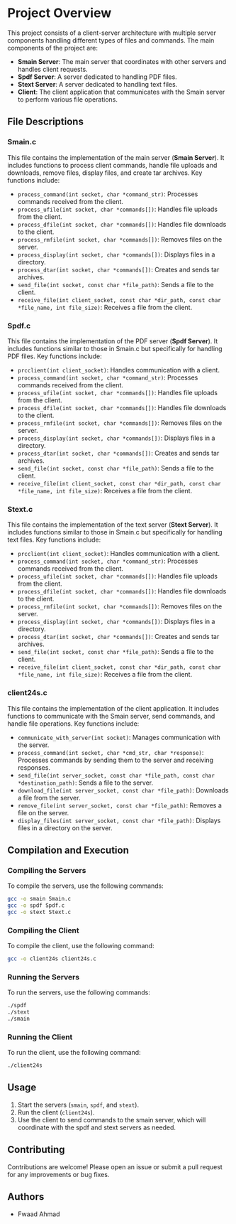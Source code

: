 # Project Overview
This project consists of a client-server architecture with multiple server components handling different types of files and commands. The main components of the project are:

- **Smain Server**: The main server that coordinates with other servers and handles client requests.
- **Spdf Server**: A server dedicated to handling PDF files.
- **Stext Server**: A server dedicated to handling text files.
- **Client**: The client application that communicates with the Smain server to perform various file operations.

## File Descriptions

### Smain.c
This file contains the implementation of the main server (**Smain Server**). It includes functions to process client commands, handle file uploads and downloads, remove files, display files, and create tar archives. Key functions include:

- `process_command(int socket, char *command_str)`: Processes commands received from the client.
- `process_ufile(int socket, char *commands[])`: Handles file uploads from the client.
- `process_dfile(int socket, char *commands[])`: Handles file downloads to the client.
- `process_rmfile(int socket, char *commands[])`: Removes files on the server.
- `process_display(int socket, char *commands[])`: Displays files in a directory.
- `process_dtar(int socket, char *commands[])`: Creates and sends tar archives.
- `send_file(int socket, const char *file_path)`: Sends a file to the client.
- `receive_file(int client_socket, const char *dir_path, const char *file_name, int file_size)`: Receives a file from the client.

### Spdf.c
This file contains the implementation of the PDF server (**Spdf Server**). It includes functions similar to those in Smain.c but specifically for handling PDF files. Key functions include:

- `prcclient(int client_socket)`: Handles communication with a client.
- `process_command(int socket, char *command_str)`: Processes commands received from the client.
- `process_ufile(int socket, char *commands[])`: Handles file uploads from the client.
- `process_dfile(int socket, char *commands[])`: Handles file downloads to the client.
- `process_rmfile(int socket, char *commands[])`: Removes files on the server.
- `process_display(int socket, char *commands[])`: Displays files in a directory.
- `process_dtar(int socket, char *commands[])`: Creates and sends tar archives.
- `send_file(int socket, const char *file_path)`: Sends a file to the client.
- `receive_file(int client_socket, const char *dir_path, const char *file_name, int file_size)`: Receives a file from the client.

### Stext.c
This file contains the implementation of the text server (**Stext Server**). It includes functions similar to those in Smain.c but specifically for handling text files. Key functions include:

- `prcclient(int client_socket)`: Handles communication with a client.
- `process_command(int socket, char *command_str)`: Processes commands received from the client.
- `process_ufile(int socket, char *commands[])`: Handles file uploads from the client.
- `process_dfile(int socket, char *commands[])`: Handles file downloads to the client.
- `process_rmfile(int socket, char *commands[])`: Removes files on the server.
- `process_display(int socket, char *commands[])`: Displays files in a directory.
- `process_dtar(int socket, char *commands[])`: Creates and sends tar archives.
- `send_file(int socket, const char *file_path)`: Sends a file to the client.
- `receive_file(int client_socket, const char *dir_path, const char *file_name, int file_size)`: Receives a file from the client.

### client24s.c
This file contains the implementation of the client application. It includes functions to communicate with the Smain server, send commands, and handle file operations. Key functions include:

- `communicate_with_server(int socket)`: Manages communication with the server.
- `process_command(int socket, char *cmd_str, char *response)`: Processes commands by sending them to the server and receiving responses.
- `send_file(int server_socket, const char *file_path, const char *destination_path)`: Sends a file to the server.
- `download_file(int server_socket, const char *file_path)`: Downloads a file from the server.
- `remove_file(int server_socket, const char *file_path)`: Removes a file on the server.
- `display_files(int server_socket, const char *file_path)`: Displays files in a directory on the server.

## Compilation and Execution

### Compiling the Servers
To compile the servers, use the following commands:
```bash
gcc -o smain Smain.c
gcc -o spdf Spdf.c
gcc -o stext Stext.c
```

### Compiling the Client
To compile the client, use the following command:
```bash
gcc -o client24s client24s.c
```

### Running the Servers
To run the servers, use the following commands:
```bash
./spdf
./stext
./smain
```

### Running the Client
To run the client, use the following command:
```bash
./client24s
```

## Usage
1. Start the servers (`smain`, `spdf`, and `stext`).
2. Run the client (`client24s`).
3. Use the client to send commands to the smain server, which will coordinate with the spdf and stext servers as needed.

## Contributing
Contributions are welcome! Please open an issue or submit a pull request for any improvements or bug fixes.

## Authors
 - Fwaad Ahmad
